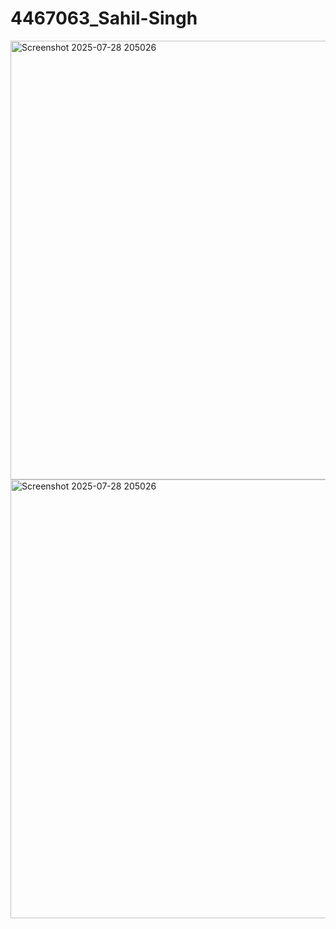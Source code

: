 # 4467063_Sahil-Singh

<img width="1010" height="702" alt="Screenshot 2025-07-28 205026" src="https://github.com/user-attachments/assets/17aeb6c2-c336-4dd4-ad8e-6ed2c6bf9216" />

<img width="1010" height="702" alt="Screenshot 2025-07-28 205026" src="https://github.com/user-attachments/assets/8afc9d6c-958a-4f30-8374-9d9913541537" />

